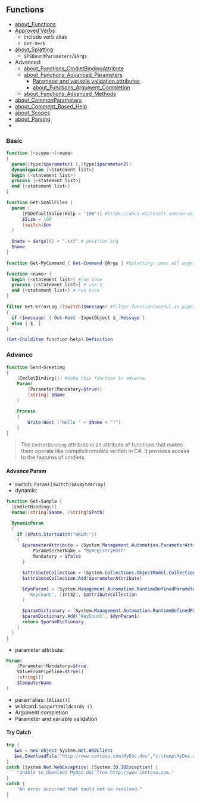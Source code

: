## Functions

* [about_Functions](https://docs.microsoft.com/en-us/powershell/module/microsoft.powershell.core/about/about_functions?view=powershell-7.2)
* [Approved Verbs](https://docs.microsoft.com/en-us/powershell/scripting/developer/cmdlet/approved-verbs-for-windows-powershell-commands?view=powershell-7.2)
  * include verb alias
  * `Get-Verb`
* [about_Splatting](https://docs.microsoft.com/en-us/powershell/module/microsoft.powershell.core/about/about_splatting?view=powershell-7.2)
  * `$PSBoundParameters`/`$Args`
* Advanced:
  * [about_Functions_CmdletBindingAttribute](https://docs.microsoft.com/en-us/powershell/module/microsoft.powershell.core/about/about_functions_cmdletbindingattribute?view=powershell-7.2)
  * [about_Functions_Advanced_Parameters](https://docs.microsoft.com/en-us/powershell/module/microsoft.powershell.core/about/about_functions_advanced_parameters?view=powershell-7.2)
    * [Parameter and variable validation attributes](https://docs.microsoft.com/en-us/powershell/module/microsoft.powershell.core/about/about_functions_argument_completion?view=powershell-7.2#argumentcompletions-attribute)
    * [about_Functions_Argument_Completion](https://docs.microsoft.com/en-us/powershell/module/microsoft.powershell.core/about/about_functions_argument_completion?view=powershell-7.2#argumentcompletions-attribute)
  * [about_Functions_Advanced_Methods](https://docs.microsoft.com/en-us/powershell/module/microsoft.powershell.core/about/about_functions_advanced_methods?view=powershell-7.2)
* [about_CommonParameters](https://docs.microsoft.com/en-us/powershell/module/microsoft.powershell.core/about/about_commonparameters?view=powershell-7.2)
* [about_Comment_Based_Help](https://docs.microsoft.com/zh-cn/powershell/module/microsoft.powershell.core/about/about_comment_based_help?view=powershell-7.2)
* [about_Scopes](https://docs.microsoft.com/en-us/powershell/module/microsoft.powershell.core/about/about_scopes?view=powershell-7.2)
* [about_Parsing](https://docs.microsoft.com/en-us/powershell/module/microsoft.powershell.core/about/about_parsing?view=powershell-7.2#passing-arguments-that-contain-quote-characters)
* 
### Basic

```powershell
function [<scope:>]<name>
{
  param([type]$parameter1 [,[type]$parameter2]) 
  dynamicparam {<statement list>} 
  begin {<statement list>}
  process {<statement list>}
  end {<statement list>}
}
```

```powershell
function Get-SmallFiles {
  param (
      [PSDefaultValue(Help = '100')] #https://docs.microsoft.com/en-us/dotnet/api/system.management.automation.psdefaultvalueattribute
      $Size = 100
      [switch]$on 
  )
  
  $name = $args[0] + ".txt" # position arg
  $name
}
```

```powershell
function Get-MyCommand { Get-Command @Args } #Splatting: pass all args to Get-Command
```

```powershell
function <name> {
  begin {<statement list>} #run once
  process {<statement list>} # use $_
  end {<statement list>} # run once
}
```

```powershell
filter Get-ErrorLog ([switch]$message) #filter function(useful in pipeline)
{
  if ($message) { Out-Host -InputObject $_.Message }
  else { $_ }
}
```

```powershell
(Get-ChildItem function:help).Definition
```

### Advance

```powershell
function Send-Greeting
{
    [CmdletBinding()] #make this function to advance 
    Param(
        [Parameter(Mandatory=$true)]
        [string] $Name
    )

    Process
    {
        Write-Host ("Hello " + $Name + "!")
    }
}
```

> The `CmdletBinding` attribute is an attribute of functions that makes them operate like compiled cmdlets written in C#. It provides access to the features of cmdlets.

#### Advance Param

* switch: `Param([switch]$AsByteArray)`
* dynamic:

```powershell
function Get-Sample {
  [CmdletBinding()]
  Param([string]$Name, [string]$Path)

  DynamicParam
  {
    if ($Path.StartsWith("HKLM:"))
    {
      $parameterAttribute = [System.Management.Automation.ParameterAttribute]@{
          ParameterSetName = "ByRegistryPath"
          Mandatory = $false
      }

      $attributeCollection = [System.Collections.ObjectModel.Collection[System.Attribute]]::new()
      $attributeCollection.Add($parameterAttribute)

      $dynParam1 = [System.Management.Automation.RuntimeDefinedParameter]::new(
        'KeyCount', [Int32], $attributeCollection
      )

      $paramDictionary = [System.Management.Automation.RuntimeDefinedParameterDictionary]::new()
      $paramDictionary.Add('KeyCount', $dynParam1)
      return $paramDictionary
    }
  }
}
```

* parameter attribute:

```powershell
Param(
    [Parameter(Mandatory=$true,
    ValueFromPipeline=$true)]
    [string[]]
    $ComputerName
)
```

* param alias: `[Alias()]`
* wildcard: `SupportsWildcards ()`
* Argument completion
* Parameter and variable validation

#### Try Catch

```powershell
try {
   $wc = new-object System.Net.WebClient
   $wc.DownloadFile("http://www.contoso.com/MyDoc.doc","c:\temp\MyDoc.doc")
}
catch [System.Net.WebException],[System.IO.IOException] {
    "Unable to download MyDoc.doc from http://www.contoso.com."
}
catch {
    "An error occurred that could not be resolved."
}
```

